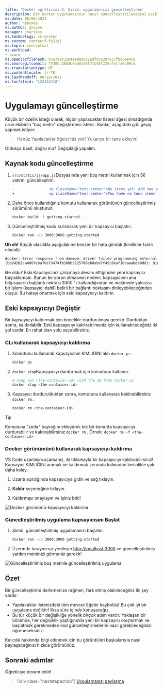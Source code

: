 ```yaml
---
title: 'Docker öğreticisi-3. kısım: uygulamanızı güncelleştirme'
description: Bir Docker uygulamasının nasıl güncelleştirileceğini açıklar.
ms.date: 08/06/2021
author: nebuk89
ms.author: ghogen
manager: jmartens
ms.technology: vs-docker
ms.custom: contperf-fy22q1
ms.topic: conceptual
ms.workload:
- azure
ms.openlocfilehash: 0ce798b3264eedea5826df0ca2076c7fbc6ee4c6
ms.sourcegitcommit: f930bc28bdb0ba01d6f7cb48f229afecfa0c90cd
ms.translationtype: MT
ms.contentlocale: tr-TR
ms.lasthandoff: 08/18/2021
ms.locfileid: "122334310"
---
```

# <a name="update-the-app"></a>Uygulamayı güncelleştirme

Küçük bir özellik isteği olarak, hiçbir yapılacaklar listesi öğesi olmadığında ürün ekibinin "boş metni" değiştirmesi istenir. Bunlar, aşağıdaki gibi geçiş yapmak istiyor:

> Henüz Yapılacaklar öğeleriniz yok! Yukarıya bir tane ekleyin!

Oldukça basit, doğru mu? Değişikliği yapalim.

## <a name="update-the-source-code"></a>Kaynak kodu güncelleştirme

1. `src/static/js/app.js`Dosyasında yeni boş metni kullanmak için 56 satırını güncelleştirin.

    ```diff
    -                <p className="text-center">No items yet! Add one above!</p>
    +                <p className="text-center">You have no todo items yet! Add one above!</p>
    ```

1. Daha önce kullandığınız komutu kullanarak görüntünün güncelleştirilmiş sürümünü oluşturun.

    ```bash
    docker build -t getting-started .
    ```

1. Güncelleştirilmiş kodu kullanarak yeni bir kapsayıcı başlatın.

    ```bash
    docker run -dp 3000:3000 getting-started
    ```

**Uh oh!** Büyük olasılıkla aşağıdakine benzer bir hata gördük (kimlikler farklı olacak):

```bash
docker: Error response from daemon: driver failed programming external connectivity on endpoint laughing_burnell 
(bb242b2ca4d67eba76e79474fb36bb5125708ebdabd7f45c8eaf16caaabde9dd): Bind for 0.0.0.0:3000 failed: port is already allocated.
```

Ne oldu? Eski Kapsayıcınız çalışmaya devam ettiğinden yeni kapsayıcı başlatılamadı. Bunun bir sorun olmasının nedeni, kapsayıcının ana bilgisayarın bağlantı noktası 3000 ' i kullandığından ve makinede yalnızca bir işlem (kapsayıcı dahil) belirli bir bağlantı noktasını dinleyebileceğinden oluşur. Bu hatayı onarmak için eski kapsayıcıyı kaldırın.

## <a name="replace-the-old-container"></a>Eski kapsayıcıyı Değiştir

Bir kapsayıcıyı kaldırmak için öncelikle durdurulması gerekir. Durduktan sonra, kaldırılabilir. Eski kapsayıcıyı kaldırabilmeniz için kullanabileceğiniz iki yol vardır. En rahat olan yolu seçebilirsiniz.

### <a name="remove-a-container-using-the-cli"></a>CLı kullanarak kapsayıcıyı kaldırma

1. Komutunu kullanarak kapsayıcının KIMLIĞINI alın `docker ps` .

    ```bash
    docker ps
    ```

1. `docker stop`Kapsayıcıyı durdurmak için komutunu kullanın.

    ```bash
    # Swap out <the-container-id> with the ID from docker ps
    docker stop <the-container-id>
    ```

1. Kapsayıcı durdurulduktan sonra, komutunu kullanarak kaldırabilirsiniz `docker rm` .

    ```bash
    docker rm <the-container-id>
    ```

> [!TIP]
> Komutuna "zorla" bayrağını ekleyerek tek bir komutta kapsayıcıyı durdurabilir ve kaldırabilirsiniz `docker rm` . Örnek: `docker rm -f <the-container-id>`

### <a name="remove-a-container-using-the-docker-view"></a>Docker görünümünü kullanarak kapsayıcıyı kaldırma

VS Code uzantısını açarsanız, iki tıklamayla bir kapsayıcıyı kaldırabilirsiniz! Kapsayıcı KIMLIĞINI aramak ve kaldırmak zorunda kalmadan kesinlikle çok daha kolay.

1. Uzantı açıldığında kapsayıcıya gidin ve sağ tıklayın.

1. **Kaldır** seçeneğine tıklayın.

1. Kaldırmayı onaylayın ve işiniz bitti!

![Docker görünümü-kapsayıcıyı kaldırma](media/vs-removing-container.png)

### <a name="start-the-updated-app-container"></a>Güncelleştirilmiş uygulama kapsayıcısını Başlat

1. Şimdi, güncelleştirilmiş uygulamanızı başlatın.

    ```bash
    docker run -dp 3000:3000 getting-started
    ```

1. Üzerinde tarayıcınızı yenileyin [http://localhost:3000](http://localhost:3000) ve güncelleştirilmiş yardım metninizi görmeniz gerekir!

![Güncelleştirilmiş boş metinle güncelleştirilmiş uygulama](media/todo-list-updated-empty-text.png)

## <a name="recap"></a>Özet

Bir güncelleştirme derlemenize rağmen, fark etmiş olabileceğiniz iki şey vardır:

- Yapılacaklar listenizdeki tüm mevcut öğeler kayboldu! Bu çok iyi bir uygulama değildir! Kısa süre içinde konuşacağız.
- Bu tür küçük bir değişikliğe yönelik *birçok* adım vardır. Yaklaşan bir bölümde, her değişiklik yaptığınızda yeni bir kapsayıcı oluşturmak ve başlatmak gerekmeden kod güncelleştirmelerini nasıl görebileceğinizi öğreneceksiniz.

Kalıcılık hakkında bilgi edinmek için bu görüntüleri başkalarıyla nasıl paylaşacağınızı hızlıca görürsünüz.

## <a name="next-steps"></a>Sonraki adımlar

Öğreticiye devam edin!

> [!div class="nextstepaction"]
> [Uygulamanızı paylaşma](share-your-app.md)

